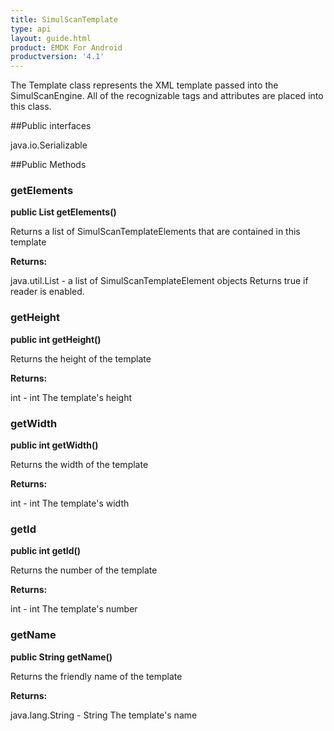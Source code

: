 ```yaml
---
title: SimulScanTemplate
type: api
layout: guide.html
product: EMDK For Android
productversion: '4.1'
---
```



The Template class represents the XML template passed into the SimulScanEngine. 
 All of the recognizable tags and attributes are placed into this class.

##Public interfaces

java.io.Serializable

##Public Methods

### getElements

**public List getElements()**

Returns a list of SimulScanTemplateElements that are contained in this template

**Returns:**

java.util.List - a list of SimulScanTemplateElement objects 
 			Returns true if reader is enabled.

### getHeight

**public int getHeight()**

Returns the height of the template

**Returns:**

int - int 
 			The template's height

### getWidth

**public int getWidth()**

Returns the width of the template

**Returns:**

int - int 
 			The template's width

### getId

**public int getId()**

Returns the number of the template

**Returns:**

int - int 
 			The template's number

### getName

**public String getName()**

Returns the friendly name of the template

**Returns:**

java.lang.String - String 
 			The template's name









